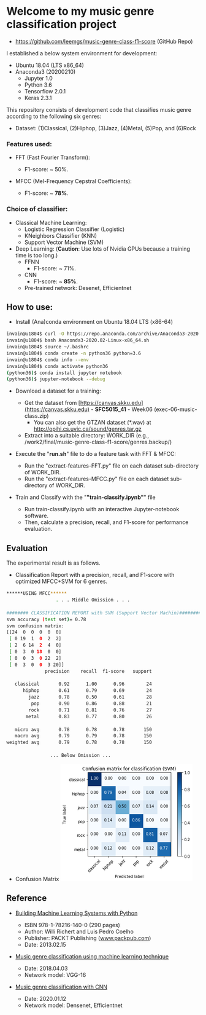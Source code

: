 # Welcome to my music genre classification project
* https://github.com/leemgs/music-genre-class-f1-score (GitHub Repo)

I established a below system environment for development:
 * Ubuntu 18.04 (LTS x86_64)
 * Anaconda3 (20200210)
   * Jupyter 1.0
   * Python 3.6
   * Tensorflow 2.0.1
   * Keras 2.3.1


This repository consists of development code that classifies music genre according to the following six genres: 
* Dataset: (1)Classical, (2)Hiphop, (3)Jazz, (4)Metal, (5)Pop, and (6)Rock


### Features used: 
* FFT (Fast Fourier Transform):
  * F1-score: ~ 50%.

* MFCC (Mel-Frequency Cepstral Coefficients):
  * F1-score: ~ **78%**.


### Choice of classifier:
* Classical Machine Learning:
  * Logistic Regression Classifier (Logistic)
  * KNeighbors Classifier (KNN)
  * Support Vector Machine (SVM)
* Deep Learning: (**Caution**: Use lots of Nvidia GPUs because a training time is too long.)
  * FFNN
    * F1-score: ~ 71%.
  * CNN
    * F1-score: ~ **85%**.
  * Pre-trained network: Desenet, Efficientnet

## How to use:

* Install (Ana)conda environment on Ubuntu 18.04 LTS (x86-64)
```bash
invain@u1804$ curl -O https://repo.anaconda.com/archive/Anaconda3-2020.02-Linux-x86_64.sh
invain@u1804$ bash Anaconda3-2020.02-Linux-x86_64.sh
invain@u1804$ source ~/.bashrc
invain@u1804$ conda create -n python36 python=3.6
invain@u1804$ conda info --env
invain@u1804$ conda activate python36
(python36)$ conda install jupyter notebook
(python36)$ jupyter-notebook --debug

```

* Download a dataset for a training: 
  * Get the dataset from [https://canvas.skku.edu](https://canvas.skku.edu) - **SFC5015_41** - Week06 (exec-06-music-class.zip)
    * You can also get the GTZAN dataset (*.wav) at http://opihi.cs.uvic.ca/sound/genres.tar.gz
  * Extract into a suitable directory: WORK_DIR (e.g., /work2/final/music-genre-class-f1-score/genres.backup/)

* Execute the "**run.sh**" file to do a feature task with FFT & MFCC:
  * Run the "extract-features-FFT.py" file on each dataset sub-directory of WORK_DIR.
  * Run the "extract-features-MFCC.py" file on each dataset sub-directory of WORK_DIR.

* Train and Classify with the "**"train-classify.ipynb"**" file
  * Run train-classify.ipynb with an interactive Jupyter-notebook software.
  * Then, calculate a precision, recall, and F1-score for performance evaluation.


## Evaluation
The experimental result is as follows. 

* Classification Report with a precision, recall, and F1-score with optimized MFCC+SVM for 6 genres.

```bash
******USING MFCC******
                  . . . Middle Omission . . . 
  
######## CLASSIFICATION REPORT with SVM (Support Vector Machin)########
svm accuracy (test set)= 0.78
svm confusion matrix:
[[24  0  0  0  0  0]
 [ 0 19  1  0  2  2]
 [ 2  6 14  2  4  0]
 [ 0  3  0 18  0  0]
 [ 0  0  3  0 22  2]
 [ 0  3  0  0  3 20]]
              precision    recall  f1-score   support

   classical       0.92      1.00      0.96        24
      hiphop       0.61      0.79      0.69        24
        jazz       0.78      0.50      0.61        28
         pop       0.90      0.86      0.88        21
        rock       0.71      0.81      0.76        27
       metal       0.83      0.77      0.80        26

   micro avg       0.78      0.78      0.78       150
   macro avg       0.79      0.79      0.78       150
weighted avg       0.79      0.78      0.78       150

                ... Below Omission ...
```

* Confusion Matrix
![confusion-matrix.png](confusion-matrix.png)
 
## Reference

* [Building Machine Learning Systems with Python](http://totoharyanto.staff.ipb.ac.id/files/2012/10/Building-Machine-Learning-Systems-with-Python-Richert-Coelho.pdf)
  * ISBN 978-1-78216-140-0 (290 pages)
  * Author: Willi Richert and Luis Pedro Coelho
  * Publisher: PACKT Publishing (www.packpub.com)
  * Date: 2013.02.15


* [Music genre classification using machine learning technique](https://www.groundai.com/project/music-genre-classification-using-machine-learning-techniques/1)
  * Date: 2018.04.03
  * Network model: VGG-16


* [Music genre classification with CNN](https://github.com/Ritesh313/Music-genre-classificartion/tree/master/MusicGenre)
  * Date: 2020.01.12
  * Network model: Densenet, Efficientnet
